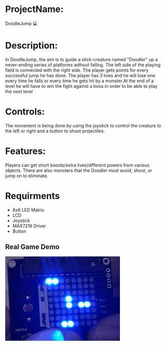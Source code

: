 # ProjectName: 
DoodleJump :computer:

# Description:
In DoodleJump, the aim is to guide a stick-creature named "Doodler" up a never-ending series of 
platforms without falling. The left side of the playing field is connected with the right side.
The player gets points for every successful jump he has done. The player has 3 lives and he will lose one every time he falls
or every time he gets hit by a monster.At the end of a level he will have to win the fight
against a boss in order to be able to play the next level

# Controls:
The movement is being done by using the joystick to control the creature to the left or right and
a button to shoot projectiles.

# Features:
Players can get short boosts/extra lives/different powers from various objects.
There are also monsters that the Doodler must avoid, shoot, or jump on to eliminate.

# Requirments
* 8x8 LED Matrix
* LCD
* Joystick
* MAX7219 Driver
* Button

## Real Game Demo
![](doodlejump.gif)
